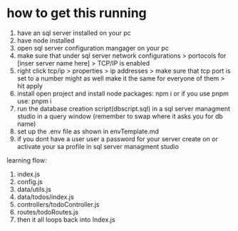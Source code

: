 # how to get this running
1. have an sql server installed on your pc
2. have node installed
3. open sql server configuration mangager on your pc
4. make sure that under sql server network configurations > portocols for [inser server name here] > TCP/IP is enabled
5. right click tcp/ip > properties > ip addresses > make sure that tcp port is set to a number might as well make it the same for everyone of them > hit apply
6. install open project and install node packages: npm i or if you use pnpm use: pnpm i
7. run the database creation script(dbscript.sql) in a sql server managment studio in a query window (remember to swap where it asks you for db name)
8. set up the .env file as shown in envTemplate.md
9. if you dont have a user user a password for your server create on or activate your sa profile in sql server managment studio


learning flow:
1. index.js
2. config.js
3. data/utils.js
4. data/todos/index.js
5. controllers/todoController.js
6. routes/todoRoutes.js
7. then it all loops back into Index.js
